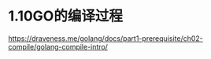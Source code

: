 # 1.10GO的编译过程

https://draveness.me/golang/docs/part1-prerequisite/ch02-compile/golang-compile-intro/